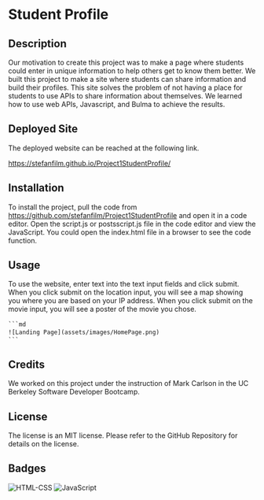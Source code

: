# Student Profile

## Description

Our motivation to create this project was to make a page where students could enter in unique information to help others get to know them better.  We built this project to make a site where students can share information and build their profiles. This site solves the problem of not having a place for students to use APIs to share information about themselves. We learned how to use web APIs, Javascript, and Bulma to achieve the results.

## Deployed Site

The deployed website can be reached at the following link.

https://stefanfilm.github.io/Project1StudentProfile/

## Installation

To install the project, pull the code from https://github.com/stefanfilm/Project1StudentProfile and open it in a code editor. Open the script.js or postsscript.js file in the code editor and view the JavaScript. You could open the index.html file in a browser to see the code function.

## Usage

To use the website, enter text into the text input fields and click submit. When you click submit on the location input, you will see a map showing you where you are based on your IP address. When you click submit on the movie input, you will see a poster of the movie you chose. 

    ```md
    ![Landing Page](assets/images/HomePage.png)
    ```

## Credits

We worked on this project under the instruction of Mark Carlson in the UC Berkeley Software Developer Bootcamp.

## License

The license is an MIT license. Please refer to the GitHub Repository for details on the license. 

## Badges

![HTML-CSS](https://img.shields.io/badge/HTML-CSS-green)
![JavaScript](https://img.shields.io/badge/JavaScript-blue)